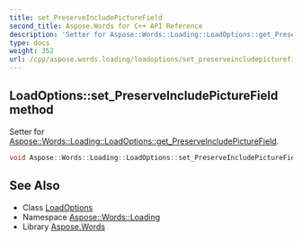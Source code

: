 ```yaml
---
title: set_PreserveIncludePictureField
second_title: Aspose.Words for C++ API Reference
description: 'Setter for Aspose::Words::Loading::LoadOptions::get_PreserveIncludePictureField.'
type: docs
weight: 352
url: /cpp/aspose.words.loading/loadoptions/set_preserveincludepicturefield/
---
```

## LoadOptions::set_PreserveIncludePictureField method


Setter for [Aspose::Words::Loading::LoadOptions::get_PreserveIncludePictureField](../get_preserveincludepicturefield/).

```cpp
void Aspose::Words::Loading::LoadOptions::set_PreserveIncludePictureField(bool value)
```

## See Also

* Class [LoadOptions](../)
* Namespace [Aspose::Words::Loading](../../)
* Library [Aspose.Words](../../../)
